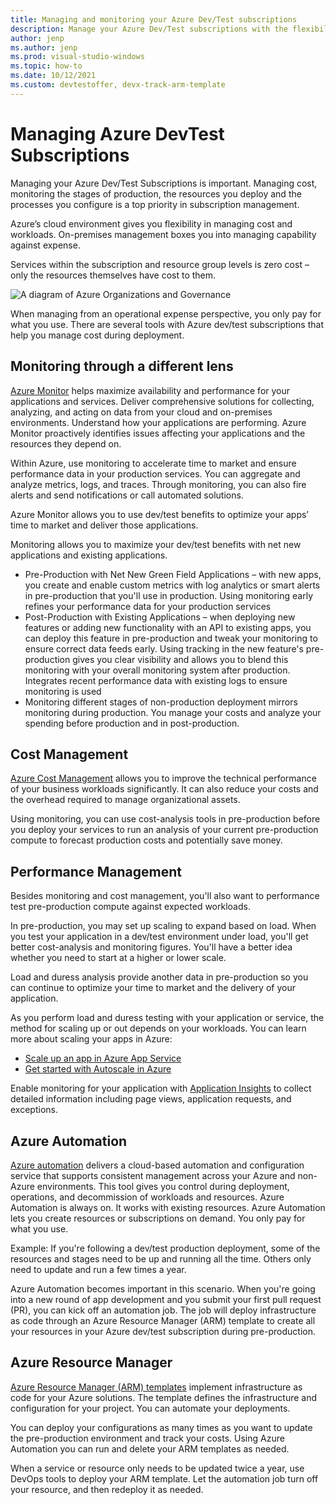 ```yaml
---
title: Managing and monitoring your Azure Dev/Test subscriptions
description: Manage your Azure Dev/Test subscriptions with the flexibility of Azure's cloud environment. This guide also covers Azure Monitor to help maximize availability and performance for applications and services.
author: jenp
ms.author: jenp
ms.prod: visual-studio-windows
ms.topic: how-to 
ms.date: 10/12/2021
ms.custom: devtestoffer, devx-track-arm-template
---
```


# Managing Azure DevTest Subscriptions

Managing your Azure Dev/Test Subscriptions is important. Managing cost, monitoring the stages of production, the resources you deploy and the processes you configure is a top priority in subscription management.  

Azure’s cloud environment gives you flexibility in managing cost and workloads. On-premises management boxes you into  managing capability against expense.  

Services within the subscription and resource group levels is zero cost – only the resources themselves have cost to them.  

![A diagram of Azure Organizations and Governance](media/how-to-manage-monitor-devtest/orgs-and-governance.png "Azure organizations and governance.")

When managing from an operational expense perspective, you only pay for what you use. There are several tools with Azure dev/test subscriptions that help you manage cost during deployment.  

## Monitoring through a different lens

[Azure Monitor](../../azure-monitor/overview.md) helps maximize availability and performance for your applications and services. Deliver comprehensive solutions for collecting, analyzing, and acting on data from your cloud and on-premises environments. Understand how your applications are performing. Azure Monitor proactively identifies issues affecting your applications and the resources they depend on.  

Within Azure, use monitoring to accelerate time to market and ensure performance data in your production services. You can aggregate and analyze metrics, logs, and traces. Through monitoring, you can also fire alerts and send notifications or call automated solutions.  

Azure Monitor allows you to use dev/test benefits to optimize your apps’ time to market and deliver those applications.  

Monitoring allows you to maximize your dev/test benefits with net new applications and existing applications.  

- Pre-Production with Net New Green Field Applications – with new apps, you create and enable custom metrics with log analytics or smart alerts in pre-production that you'll use in production. Using monitoring early refines your performance data for your production services  
- Post-Production with Existing Applications – when deploying new features or adding new functionality with an API to existing apps, you can deploy this feature in pre-production and tweak your monitoring to ensure correct data feeds early. Using tracking in the new feature's pre-production gives you clear visibility and allows you to blend this monitoring with your overall monitoring system after production. Integrates recent performance data with existing logs to ensure monitoring is used  
- Monitoring different stages of non-production deployment mirrors monitoring during production. You manage your costs and analyze your spending before production and in post-production.  

## Cost Management

[Azure Cost Management](../../cost-management-billing/cost-management-billing-overview.md) allows you to improve the technical performance of your business workloads significantly. It can also reduce your costs and the overhead required to manage organizational assets.  

Using monitoring, you can use cost-analysis tools in pre-production before you deploy your services to run an analysis of your current pre-production compute to forecast production costs and potentially save money.  

## Performance Management

Besides monitoring and cost management, you'll also want to performance test pre-production compute against expected workloads.  

In pre-production, you may set up scaling to expand based on load. When you test your application in a dev/test environment under load, you'll get better cost-analysis and monitoring figures. You'll have a better idea whether you need to start at a higher or lower scale.  

Load and duress analysis provide another data in pre-production so you can continue to optimize your time to market and the delivery of your application.  

As you perform load and duress testing with your application or service, the method for scaling up or out depends on your workloads. You can learn more about scaling your apps in Azure:  

- [Scale up an app in Azure App Service](../../app-service/manage-scale-up.md)  
- [Get started with Autoscale in Azure](../../azure-monitor/platform/autoscale-get-started.md?toc=/azure/app-service/toc.json)  

Enable monitoring for your application with [Application Insights](../../azure-monitor/app/app-insights-overview.md) to collect detailed information including page views, application requests, and exceptions.  

## Azure Automation

[Azure automation](../../automation/automation-intro.md) delivers a cloud-based automation and configuration service that supports consistent management across your Azure and non-Azure environments. This tool gives you control during deployment, operations, and decommission of workloads and resources. Azure Automation is always on. It works with existing resources. Azure Automation lets you create resources or subscriptions on demand. You only pay for what you use.  

Example: If you're following a dev/test production deployment, some of the resources and stages need to be up and running all the time. Others only need to update and run a few times a year.  

Azure Automation becomes important in this scenario. When you're going into a new round of app development and you submit your first pull request (PR), you can kick off an automation job. The job will deploy infrastructure as code through an Azure Resource Manager (ARM) template to create all your resources in your Azure dev/test subscription during pre-production.  

## Azure Resource Manager

[Azure Resource Manager (ARM) templates](../../azure-resource-manager/templates/overview.md) implement infrastructure as code for your Azure solutions. The template defines the infrastructure and configuration for your project. You can automate your deployments.  

You can deploy your configurations as many times as you want to update the pre-production environment and track your costs. Using Azure Automation you can run and delete your ARM templates as needed.  

When a service or resource only needs to be updated twice a year, use DevOps tools to deploy your ARM template. Let the automation job turn off your resource, and then redeploy it as needed.  
